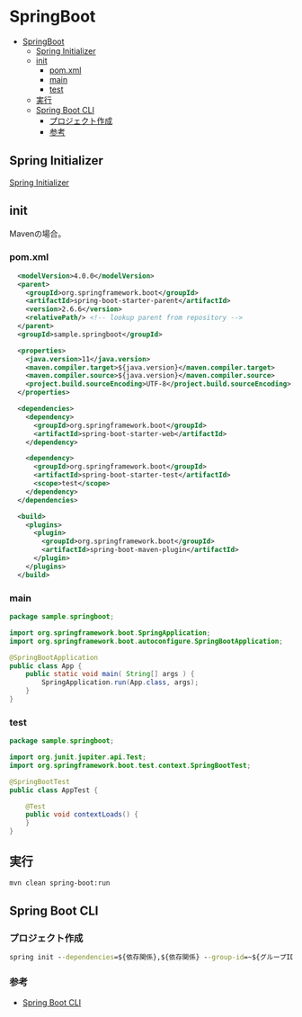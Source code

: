 # SpringBoot

- [SpringBoot](#springboot)
  - [Spring Initializer](#spring-initializer)
  - [init](#init)
    - [pom.xml](#pomxml)
    - [main](#main)
    - [test](#test)
  - [実行](#実行)
  - [Spring Boot CLI](#spring-boot-cli)
    - [プロジェクト作成](#プロジェクト作成)
    - [参考](#参考)

## Spring Initializer

[Spring Initializer](https://start.spring.io/)

## init

Mavenの場合。

### pom.xml

``` xml
  <modelVersion>4.0.0</modelVersion>
  <parent>
    <groupId>org.springframework.boot</groupId>
    <artifactId>spring-boot-starter-parent</artifactId>
    <version>2.6.6</version>
    <relativePath/> <!-- lookup parent from repository -->
  </parent>
  <groupId>sample.springboot</groupId>
```

``` xml
  <properties>
    <java.version>11</java.version>
    <maven.compiler.target>${java.version}</maven.compiler.target>
    <maven.compiler.source>${java.version}</maven.compiler.source>
    <project.build.sourceEncoding>UTF-8</project.build.sourceEncoding>
  </properties>
```

``` xml
  <dependencies>
    <dependency>
      <groupId>org.springframework.boot</groupId>
      <artifactId>spring-boot-starter-web</artifactId>
    </dependency>

    <dependency>
      <groupId>org.springframework.boot</groupId>
      <artifactId>spring-boot-starter-test</artifactId>
      <scope>test</scope>
    </dependency>
  </dependencies>
```

``` xml
  <build>
    <plugins>
      <plugin>
        <groupId>org.springframework.boot</groupId>
        <artifactId>spring-boot-maven-plugin</artifactId>
      </plugin>
    </plugins>
  </build>
```

### main

``` java
package sample.springboot;

import org.springframework.boot.SpringApplication;
import org.springframework.boot.autoconfigure.SpringBootApplication;

@SpringBootApplication
public class App {
    public static void main( String[] args ) { 
        SpringApplication.run(App.class, args);
    }
}

```

### test

``` java
package sample.springboot;

import org.junit.jupiter.api.Test;
import org.springframework.boot.test.context.SpringBootTest;

@SpringBootTest
public class AppTest {

    @Test
    public void contextLoads() {
    }
}
```

## 実行

``` bash
mvn clean spring-boot:run
```

## Spring Boot CLI

### プロジェクト作成

``` cmd
spring init --dependencies=${依存関係},${依存関係} --group-id=~${グループID} ${プロジェクト名}
```

### 参考

- [Spring Boot CLI](https://spring.pleiades.io/spring-boot/docs/current/reference/html/cli.html)